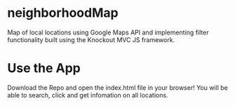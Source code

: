 # neighborhoodMap
Map of local locations using Google Maps API and implementing filter functionality built using the Knockout MVC JS framework.

# Use the App
Download the Repo and open the index.html file in your browser! You will be able to search, click and get infomation on all locations.

